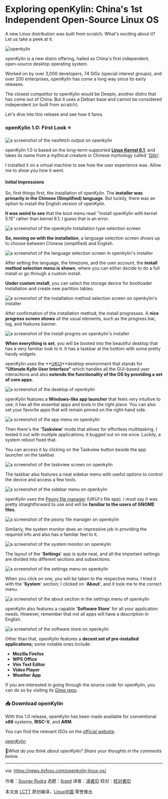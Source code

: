 [#]: subject: "Exploring openKylin: China's 1st Independent Open-Source Linux OS"
[#]: via: "https://news.itsfoss.com/openkylin-linux-os/"
[#]: author: "Sourav Rudra https://news.itsfoss.com/author/sourav/"
[#]: collector: "lkxed"
[#]: translator: " "
[#]: reviewer: " "
[#]: publisher: " "
[#]: url: " "

Exploring openKylin: China's 1st Independent Open-Source Linux OS
======

A new Linux distribution was built from scratch. What's exciting about it? Let us take a peek at it.

![openkylin][1]

openKylin is a new distro offering, hailed as China's first independent, open-source desktop operating system.

Worked on by over 3,000 developers, 74 SIGs (special interest groups), and over 200 enterprises, openKylin has come a long way since its early releases.

The closest competitor to openKylin would be Deepin, another distro that has come out of China. But it uses a Debian base and cannot be considered independent (or built from scratch).

Let's dive into this release and see how it fares.

### openKylin 1.0: First Look ⭐

![a screenshot of the neofetch output on openkylin][2]

openKylin 1.0 is based on the long-term-supported [**Linux Kernel 6.1**][3], and takes its name from a mythical creature in Chinese mythology called '[Qilin][4]'.

I installed it on a virtual machine to see how the user experience was. Allow me to show you how it went.

#### Initial Impressions

So, first things first, the installation of openKylin. The **installer was primarily in the Chinese (Simplified) language**. But luckily, there was an option to install the English version of openKylin.

**It was weird to see** that the boot menu read ''Install openKylin with kernel 5.15” rather than kernel 6.1; I guess that is an error.

![a screenshot of the openkylin installation type selection screen][5]

**So, moving on with the installation**, a language selection screen shows up to choose between Chinese (simplified) and English.

![a screenshot of the language selection screen in openkylin's installer][6]

After setting the language, the timezone, and the user account, the **install method selection menu is shown**, where you can either decide to do a full install or go through a custom install.

**Under custom install**, you can select the storage device for bootloader installation and create new partition tables.

![a screenshot of the installation method selection screen on openkylin's installer][7]

After confirmation of the installation method, the install progresses. A **nice progress screen shows** all the usual elements, such as the progress bar, log, and features banner.

![a screenshot of the install progres on openkylin's installer][8]

**When everything is set**, you will be booted into the beautiful desktop that has a very familiar look to it. It has a taskbar at the bottom with some pretty handy widgets.

openKylin uses the **[UKUI][9]**desktop environment that stands for **“Ultimate Kylin User Interface”** which handles all the GUI-based user interactions and also **extends the functionality of the OS by providing a set of core apps**.

![a screenshot of the desktop of openkylin][10]

openKylin features a **Windows-like app launcher** that feels very intuitive to use; it has all the essential apps and tools in the right place. You can also set your favorite apps that will remain pinned on the right-hand side.

![a screenshot of the app menu on openkylin][11]

Then there's the '**Taskview**' mode that allows for effortless multitasking. I tested it out with multiple applications; it bugged out on me once. Luckily, a system reboot fixed that.

You can access it by clicking on the Taskview button beside the app launcher on the taskbar.

![a screenshot of the taskview screen on openkylin][12]

The taskbar also features a neat sidebar menu with useful options to control the device and access a few tools.

![a screenshot of the sidebar menu on openkylin][13]

openKylin uses the [Peony file manager][14] (UKUI's file app). I must say it was pretty straightforward to use and will be **familiar to the users of GNOME files**.

![a screenshot of the peony file manager on openkylin][15]

Similarly, the system monitor does an impressive job in providing the required info and also has a familiar feel to it.

![a screenshot of the system monitor on openkylin][16]

The layout of the '**Settings**' app is quite neat, and all the important settings are divided into different sections and subsections.

![a screenshot of the settings menu on openkylin][17]

When you click on one, you will be taken to the respective menu. I tried it with the '**System**' section; I clicked on '**About**', and it took me to the correct menu.

![a screenshot of the about section in the settings menu of openkylin][18]

openKylin also features a capable '**Software Store**' for all your application needs. However, remember that not all apps will have a description in English.

![a screenshot of the software store on openkylin][19]

Other than that, openKylin features a **decent set of pre-installed applications;** some notable ones include:

- **Mozilla Firefox**
- **WPS Office**
- **Vim Text Editor**
- **Video Player**
- **Weather App**

If you are interested in going through the source code for openKylin, you can do so by visiting its [Gitee repo][20].

### 📥 Download openKylin

With this 1.0 release, openKylin has been made available for conventional **x86** systems, **RISC-V**, and **ARM**.

You can find the relevant ISOs on the [official website][21].

[openKylin][22]

💭_What do you think about openKylin? Share your thoughts in the comments below._

--------------------------------------------------------------------------------

via: https://news.itsfoss.com/openkylin-linux-os/

作者：[Sourav Rudra][a]
选题：[lkxed][b]
译者：[译者ID](https://github.com/译者ID)
校对：[校对者ID](https://github.com/校对者ID)

本文由 [LCTT](https://github.com/LCTT/TranslateProject) 原创编译，[Linux中国](https://linux.cn/) 荣誉推出

[a]: https://news.itsfoss.com/author/sourav/
[b]: https://github.com/lkxed/
[1]: https://news.itsfoss.com/content/images/size/w1304/2023/07/openkylin-1-0-release.png
[2]: https://news.itsfoss.com/content/images/2023/07/openKylin.jpg
[3]: https://news.itsfoss.com/linux-kernel-6-1-release/
[4]: https://en.wikipedia.org:443/wiki/Qilin
[5]: https://news.itsfoss.com/content/images/2023/07/openKylin_1.jpg
[6]: https://news.itsfoss.com/content/images/2023/07/openKylin_2.jpg
[7]: https://news.itsfoss.com/content/images/2023/07/openKylin_3.jpg
[8]: https://news.itsfoss.com/content/images/2023/07/openKylin_4.jpg
[9]: https://github.com:443/ukui/ukui-desktop-environment
[10]: https://news.itsfoss.com/content/images/2023/07/openKylin_5.jpg
[11]: https://news.itsfoss.com/content/images/2023/07/openKylin_6.jpg
[12]: https://news.itsfoss.com/content/images/2023/07/openKylin_6.x.jpg
[13]: https://news.itsfoss.com/content/images/2023/07/openKylin_7.jpg
[14]: https://github.com:443/ukui/peony
[15]: https://news.itsfoss.com/content/images/2023/07/openKylin_8.jpg
[16]: https://news.itsfoss.com/content/images/2023/07/openKylin_9.jpg
[17]: https://news.itsfoss.com/content/images/2023/07/openKylin_10.jpg
[18]: https://news.itsfoss.com/content/images/2023/07/openKylin_11.jpg
[19]: https://news.itsfoss.com/content/images/2023/07/openKylin_12.jpg
[20]: https://gitee.com:443/openkylin
[21]: https://www.openkylin.top:443/downloads/712-en.html
[22]: https://www.openkylin.top:443/downloads/712-en.html
